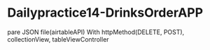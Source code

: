 # Dailypractice14-DrinksOrderAPP
pare JSON file(airtableAPI) With httpMethod(DELETE, POST), collectionView, tableViewController
